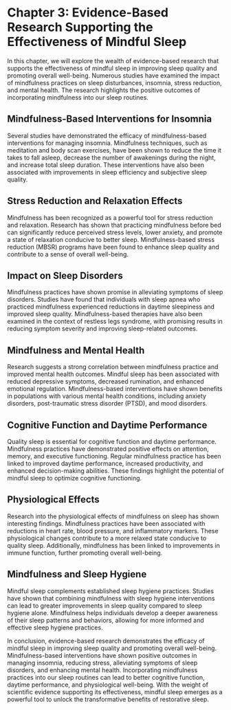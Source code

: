 Chapter 3: Evidence-Based Research Supporting the Effectiveness of Mindful Sleep
================================================================================

In this chapter, we will explore the wealth of evidence-based research that supports the effectiveness of mindful sleep in improving sleep quality and promoting overall well-being. Numerous studies have examined the impact of mindfulness practices on sleep disturbances, insomnia, stress reduction, and mental health. The research highlights the positive outcomes of incorporating mindfulness into our sleep routines.

Mindfulness-Based Interventions for Insomnia
--------------------------------------------

Several studies have demonstrated the efficacy of mindfulness-based interventions for managing insomnia. Mindfulness techniques, such as meditation and body scan exercises, have been shown to reduce the time it takes to fall asleep, decrease the number of awakenings during the night, and increase total sleep duration. These interventions have also been associated with improvements in sleep efficiency and subjective sleep quality.

Stress Reduction and Relaxation Effects
---------------------------------------

Mindfulness has been recognized as a powerful tool for stress reduction and relaxation. Research has shown that practicing mindfulness before bed can significantly reduce perceived stress levels, lower anxiety, and promote a state of relaxation conducive to better sleep. Mindfulness-based stress reduction (MBSR) programs have been found to enhance sleep quality and contribute to a sense of overall well-being.

Impact on Sleep Disorders
-------------------------

Mindfulness practices have shown promise in alleviating symptoms of sleep disorders. Studies have found that individuals with sleep apnea who practiced mindfulness experienced reductions in daytime sleepiness and improved sleep quality. Mindfulness-based therapies have also been examined in the context of restless legs syndrome, with promising results in reducing symptom severity and improving sleep-related outcomes.

Mindfulness and Mental Health
-----------------------------

Research suggests a strong correlation between mindfulness practice and improved mental health outcomes. Mindful sleep has been associated with reduced depressive symptoms, decreased rumination, and enhanced emotional regulation. Mindfulness-based interventions have shown benefits in populations with various mental health conditions, including anxiety disorders, post-traumatic stress disorder (PTSD), and mood disorders.

Cognitive Function and Daytime Performance
------------------------------------------

Quality sleep is essential for cognitive function and daytime performance. Mindfulness practices have demonstrated positive effects on attention, memory, and executive functioning. Regular mindfulness practice has been linked to improved daytime performance, increased productivity, and enhanced decision-making abilities. These findings highlight the potential of mindful sleep to optimize cognitive functioning.

Physiological Effects
---------------------

Research into the physiological effects of mindfulness on sleep has shown interesting findings. Mindfulness practices have been associated with reductions in heart rate, blood pressure, and inflammatory markers. These physiological changes contribute to a more relaxed state conducive to quality sleep. Additionally, mindfulness has been linked to improvements in immune function, further promoting overall well-being.

Mindfulness and Sleep Hygiene
-----------------------------

Mindful sleep complements established sleep hygiene practices. Studies have shown that combining mindfulness with sleep hygiene interventions can lead to greater improvements in sleep quality compared to sleep hygiene alone. Mindfulness helps individuals develop a deeper awareness of their sleep patterns and behaviors, allowing for more informed and effective sleep hygiene practices.

In conclusion, evidence-based research demonstrates the efficacy of mindful sleep in improving sleep quality and promoting overall well-being. Mindfulness-based interventions have shown positive outcomes in managing insomnia, reducing stress, alleviating symptoms of sleep disorders, and enhancing mental health. Incorporating mindfulness practices into our sleep routines can lead to better cognitive function, daytime performance, and physiological well-being. With the weight of scientific evidence supporting its effectiveness, mindful sleep emerges as a powerful tool to unlock the transformative benefits of restorative sleep.
